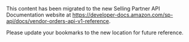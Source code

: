 This content has been migrated to the new Selling Partner API Documentation website at https://developer-docs.amazon.com/sp-api/docs/vendor-orders-api-v1-reference.

Please update your bookmarks to the new location for future reference.
